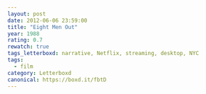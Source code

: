 ```yaml
---
layout: post 
date: 2012-06-06 23:59:00
title: "Eight Men Out"
year: 1988
rating: 0.7
rewatch: true
tags_letterboxd: narrative, Netflix, streaming, desktop, NYC
tags:
  - film
category: Letterboxd
canonical: https://boxd.it/fbtD
---
```

